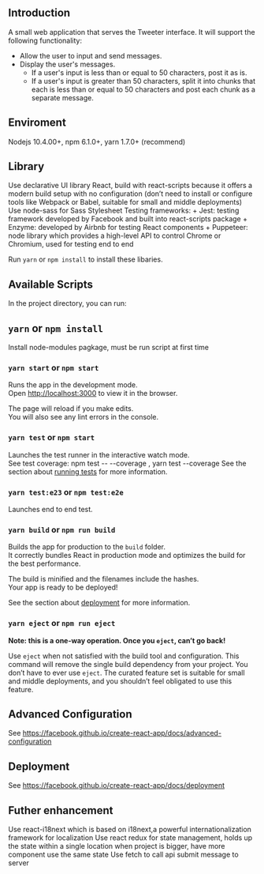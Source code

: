 ## Introduction 

  A small web application that serves the Tweeter interface. It will support the following functionality:
 - Allow the user to input and send messages.
 -  Display the user's messages.
    +  If a user's input is less than or equal to 50 characters, post it as is.
    +  If a user's input is greater than 50 characters, split it into chunks that each is less than or equal to 50 characters and post each chunk as a separate message.


## Enviroment 

  Nodejs 10.4.00+, npm 6.1.0+, yarn 1.7.0+ (recommend)


## Library

  Use declarative UI library React, build with react-scripts because it offers a modern build setup with no configuration (don’t need to install or configure tools like Webpack or Babel, suitable for small and middle deployments)
  Use node-sass for Sass Stylesheet
  Testing frameworks: 
     + Jest: testing framework developed by Facebook and built into react-scripts package
     + Enzyme: developed by Airbnb for testing React components
     + Puppeteer: node library which provides a high-level API to control Chrome or Chromium, used for testing end to end

Run `yarn` or `npm install` to install these libaries.

## Available Scripts

In the project directory, you can run:

## `yarn` or `npm install`
  Install node-modules pagkage, must be run script at first time 

### `yarn start` or `npm start`

Runs the app in the development mode.<br>
Open [http://localhost:3000](http://localhost:3000) to view it in the browser.

The page will reload if you make edits.<br>
You will also see any lint errors in the console.

### `yarn test` or `npm start`

Launches the test runner in the interactive watch mode.<br>
See test coverage: npm test -- --coverage  , yarn test --coverage
See the section about [running tests](https://facebook.github.io/create-react-app/docs/running-tests) for more information.

### `yarn test:e23` or `npm test:e2e`
Launches end to end test.<br>

### `yarn build` or `npm run build`

Builds the app for production to the `build` folder.<br>
It correctly bundles React in production mode and optimizes the build for the best performance.

The build is minified and the filenames include the hashes.<br>
Your app is ready to be deployed!

See the section about [deployment](https://facebook.github.io/create-react-app/docs/deployment) for more information.

### `yarn eject` or `npm run eject`

**Note: this is a one-way operation. Once you `eject`,  can’t go back!**

Use `eject` when not satisfied with the build tool and configuration. This command will remove the single build dependency from your project. You don’t have to ever use `eject`. The curated feature set is suitable for small and middle deployments, and you shouldn’t feel obligated to use this feature. 


## Advanced Configuration

See https://facebook.github.io/create-react-app/docs/advanced-configuration

## Deployment

See https://facebook.github.io/create-react-app/docs/deployment



## Futher enhancement
  Use react-i18next which is based on i18next,a powerful internationalization framework for localization
  Use react redux for state management, holds up the state within a single location when project is bigger, have more component use the same state
  Use fetch to call api submit message to server
